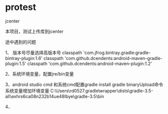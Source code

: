 # protest
jcenter

本项目，测试上传库到jcenter

途中遇到的问题

1、 版本号尽量选择高版本号
        classpath 'com.jfrog.bintray.gradle:gradle-bintray-plugin:1.6'
        classpath 'com.github.dcendents:android-maven-gradle-plugin:1.5'
        classpath 'com.github.dcendents:android-maven-plugin:1.2'


2、系统环境变量，配置jre/bin变量


3、android studio cmd 和系统cmd配置gradle install gradle binaryUpload命令   系统变量增加环境变量
  C:\Users\rd0527\.gradle\wrapper\dists\gradle-3.5-all\exhrs6ca08n232b14ue48lbye\gradle-3.5\bin
  
4、
